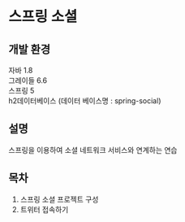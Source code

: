 # 스프링 소셜

## 개발 환경

자바 1.8  
그레이들 6.6  
스프링 5  
h2데이터베이스 (데이터 베이스명 : spring-social)

## 설명

스프링을 이용하여 소셜 네트워크 서비스와 연계하는 연습

## 목차

01. 스프링 소셜 프로젝트 구성
02. 트위터 접속하기
